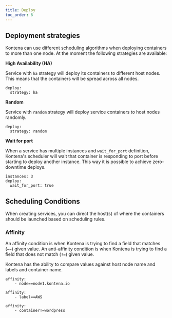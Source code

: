 ```yaml
---
title: Deploy
toc_order: 6
---
```


## Deployment strategies
Kontena can use different scheduling algorithms when deploying containers to more than one node. At the moment the following strategies are available:

**High Availability (HA)**

Service with `ha` strategy will deploy its containers to different host nodes. This means that the containers will be spread across all nodes.

```
deploy:
  strategy: ha
```

**Random**

Service with `random` strategy will deploy service containers to host nodes randomly.

```
deploy:
  strategy: random
```

**Wait for port**

When a service has multiple instances and `wait_for_port` definition, Kontena's scheduler will wait that container is responding to port before starting to deploy another instance. This way it is possible to achieve zero-downtime deploys. 

```
instances: 3
deploy:
  wait_for_port: true
```

## Scheduling Conditions
When creating services, you can direct the host(s) of where the containers should be launched based on scheduling rules.

### Affinity
An affinity condition is when Kontena is trying to find a field that matches (`==`) given value. An anti-affinity condition is when Kontena is trying to find a field that does not match (`!=`) given value.

Kontena has the ability to compare values against host node name and labels and container name.

```
affinity:
    - node==node1.kontena.io
```

```
affinity:
    - label==AWS
```

```
affinity:
    - container!=wordpress
```
